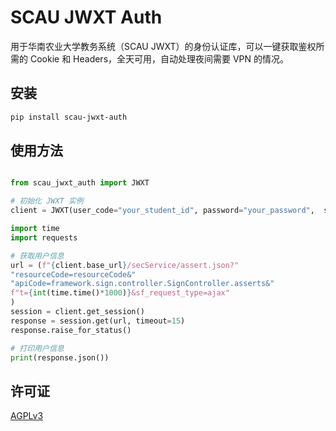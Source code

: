 # SCAU JWXT Auth

用于华南农业大学教务系统（SCAU JWXT）的身份认证库，可以一键获取鉴权所需的 Cookie 和 Headers，全天可用，自动处理夜间需要 VPN 的情况。

## 安装

```bash
pip install scau-jwxt-auth
```

## 使用方法

```python

from scau_jwxt_auth import JWXT

# 初始化 JWXT 实例
client = JWXT(user_code="your_student_id", password="your_password",  sso_password="your_sso_password")

import time
import requests

# 获取用户信息
url = (f"{client.base_url}/secService/assert.json?"
"resourceCode=resourceCode&"
"apiCode=framework.sign.controller.SignController.asserts&"
f"t={int(time.time()*1000)}&sf_request_type=ajax"
)
session = client.get_session()
response = session.get(url, timeout=15)
response.raise_for_status()

# 打印用户信息
print(response.json())

```

## 许可证

[AGPLv3](LICENSE)

